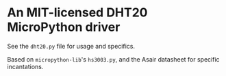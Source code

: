 # An MIT-licensed DHT20 MicroPython driver

See the `dht20.py` file for usage and specifics.

Based on `micropython-lib`'s `hs3003.py`, and the Asair datasheet for specific incantations.
